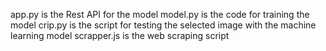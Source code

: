 app.py is the Rest API for the model
model.py is the code for training the model
crip.py is the script for testing the selected image with the machine learning model
scrapper.js is the web scraping script
